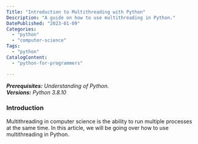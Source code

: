 ```yaml
---
Title: "Introduction to Multithreading with Python"
Description: "A guide on how to use multithreading in Python."
DatePublished: "2023-01-09"
Categories:
  - "python"
  - "computer-science"
Tags:
  - "python"
CatalogContent:
  - "python-for-programmers"

---
```


_**Prerequisites:** Understanding of Python._  
_**Versions:** Python 3.8.10_

### Introduction

Multithreading in computer science is the ability to run multiple processes at the same time. 
In this article, we will be going over how to use multithreading in Python.
